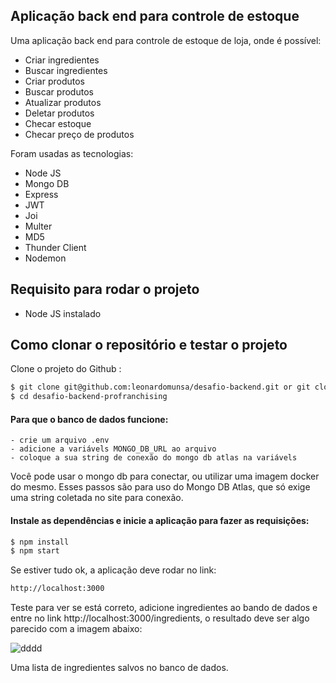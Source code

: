 ## Aplicação back end para controle de estoque

Uma aplicação back end para controle de estoque de loja, onde é possível:
- Criar ingredientes
- Buscar ingredientes
- Criar produtos
- Buscar produtos
- Atualizar produtos
- Deletar produtos
- Checar estoque
- Checar preço de produtos

Foram usadas as tecnologias:
- Node JS
- Mongo DB
- Express
- JWT
- Joi
- Multer
- MD5
- Thunder Client
- Nodemon

## Requisito para rodar o projeto

- Node JS instalado

## Como clonar o repositório e testar o projeto

Clone o projeto do Github :

```sh
$ git clone git@github.com:leonardomunsa/desafio-backend.git or git clone https://github.com/leonardomunsa/desafio-backend.git
$ cd desafio-backend-profranchising
```

#### Para que o banco de dados funcione:

```
- crie um arquivo .env
- adicione a variávels MONGO_DB_URL ao arquivo
- coloque a sua string de conexão do mongo db atlas na variávels
```
Você pode usar o mongo db para conectar, ou utilizar uma imagem docker do mesmo.
Esses passos são para uso do Mongo DB Atlas, que só exige uma string coletada no site para conexão.

#### Instale as dependências e inicie a aplicação para fazer as requisições:

```sh
$ npm install
$ npm start
```

Se estiver tudo ok, a aplicação deve rodar no link:

```bash
http://localhost:3000
```

Teste para ver se está correto, adicione ingredientes ao bando de dados e entre no link http://localhost:3000/ingredients,
o resultado deve ser algo parecido com a imagem abaixo:

![dddd](https://user-images.githubusercontent.com/61881081/155654829-6f66d8ad-4335-426b-bcfd-db7eb24e6f58.png)

Uma lista de ingredientes salvos no banco de dados.
